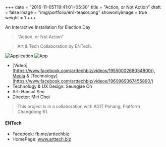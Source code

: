 +++
date = "2016-11-05T19:41:01+05:30"
title = "Action, or Not Action"
draft = false
image = "img/portfolio/en1-teasor.png"
showonlyimage = true
weight = 1
+++

An Interactive Installation for Election Day
<!--more-->

> "Action, or Not Action"

> Art & Tech Collaboration by ENTech.

 
![Application][1]
![App][2]

* [Video] (https://www.facebook.com/arttechbiz/videos/1955000268054800/), [Media](http://techm.kr/bbs/board.php?bo_table=article&wr_id=3903) & [Technology] (https://www.facebook.com/arttechbiz/videos/1960989367455890/)
* Technology & UX Design: Seungjae Oh
* Art: Hansol Seo
* Director: Miri Choi

> This project is in a collaboration with AGIT Pohang, Platform Changdong 61.

#### ENTech
* Facebook: fb.me/arttechbiz
* HomePage: www.arttech.biz

[1]: /img/portfolio/en1-app1.png
[2]: /img/portfolio/en1-app2.png